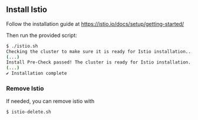 ## Install Istio

Follow the installation guide at <https://istio.io/docs/setup/getting-started/>

Then run the provided script:

```sh
$ ./istio.sh
Checking the cluster to make sure it is ready for Istio installation...
(...)
Install Pre-Check passed! The cluster is ready for Istio installation.
(...)
✔ Installation complete
```

### Remove Istio

If needed, you can remove istio with

```sh
$ istio-delete.sh
```
